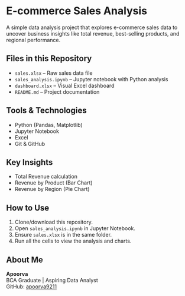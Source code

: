 # E-commerce Sales Analysis

A simple data analysis project that explores e-commerce sales data to uncover business insights like total revenue, best-selling products, and regional performance.

##  Files in this Repository

- `sales.xlsx` – Raw sales data file
- `sales_analysis.ipynb` – Jupyter notebook with Python analysis
- `dashboard.xlsx` – Visual Excel dashboard
- `README.md` – Project documentation

##  Tools & Technologies

- Python (Pandas, Matplotlib)
- Jupyter Notebook
- Excel
- Git & GitHub

## Key Insights

- Total Revenue calculation
- Revenue by Product (Bar Chart)
- Revenue by Region (Pie Chart)

##  How to Use

1. Clone/download this repository.
2. Open `sales_analysis.ipynb` in Jupyter Notebook.
3. Ensure `sales.xlsx` is in the same folder.
4. Run all the cells to view the analysis and charts.

##  About Me

**Apoorva**  
BCA Graduate | Aspiring Data Analyst  
GitHub: [apoorva9211](https://github.com/apoorva9211)
